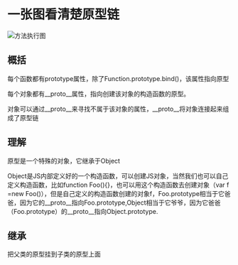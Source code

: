 
# 一张图看清楚原型链

 ![方法执行图](/jsPrototype.png "JS原型链")

 ## 概括
 每个函数都有prototype属性，除了Function.prototype.bind()，该属性指向原型

 每个对象都有__proto__属性，指向创建该对象的构造函数的原型。

 对象可以通过__proto__来寻找不属于该对象的属性，__proto__将对象连接起来组成了原型链
 ## 理解
 原型是一个特殊的对象，它继承于Object

 Object是JS内部定义好的一个构造函数，可以创建JS对象，当然我们也可以自己定义构造函数，比如function Foo(){}，也可以用这个构造函数去创建对象（var f =new Foo()），但是自己定义的构造函数创建的对象f，Foo.prototype相当于它爸爸，因为它的__proto__指向Foo.prototype,Object相当于它爷爷，因为它爸爸（Foo.prototype）的__proto__指向Object.prototype.

 ## 继承 
 把父类的原型挂到子类的原型上面